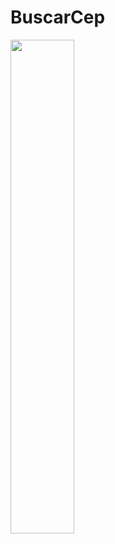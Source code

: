 # BuscarCep
<div display="flex" >
  <img height="" width="45%" src="https://github.com/Anjaxter/BuscarCep/assets/145287049/afd38314-6f08-48a1-8443-9a0b9df9c5fd"/>
  <img height="" width="45%" src="/>
</div>

